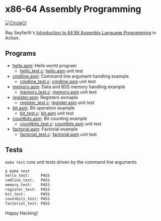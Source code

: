 # x86-64 Assembly Programming

[![CircleCI]](https://circleci.com/gh/keinohguchi/workflows/x86)

Ray Seyfarth's [Introduction to 64 Bit Assembly Language Programming]
in Action.

[CircleCI]: https://circleci.com/gh/keinohguchi/workflows/x86
[Introduction to 64 Bit Assembly Language Programming]: http://rayseyfarth.com/asm/

## Programs

- [hello.asm]: Hello world program
  - [hello_test.c]: [hello.asm] unit test
- [cmdline.asm]: Command line argument handling example
  - [cmdline_test.c]: [cmdline.asm] unit test
- [memory.asm]: Data and BSS memory handling example
  - [memory_test.c]: [memory.asm] unit test
- [register.asm]: Registers exmaple
  - [register_test.c]: [register.asm] unit test
- [bit.asm]: Bit operation example
  - [bit_test.c]: [bit.asm] unit test
- [countbits.asm]: Bit counting example
  - [countbits_test.c]: [countbits.asm] unit test
- [factorial.asm]: Factorial example
  - [factorial_test.c]: [factorial.asm] unit test

[hello.asm]: hello.asm
[hello_test.c]: hello_test.c
[cmdline.asm]: cmdline.asm
[cmdline_test.c]: cmdline_test.c
[memory.asm]: mem.asm
[memory_test.c]: mem_test.c
[register.asm]: register.asm
[register_test.c]: register_test.c
[bit.asm]: bit.asm
[bit_test.c]: bit_test.c
[countbits.asm]: countbits.asm
[countbits_test.c]: countbits_test.c
[factorial.asm]: factorial.asm
[factorial_test.c]: factorial_test.c

## Tests

`make test` runs unit tests driven by the command line arguments

```sh
$ make test
hello_test:     PASS
cmdline_test:   PASS
memory_test:    PASS
register_test:  PASS
bit_test:       PASS
countbits_test: PASS
factorial_test: PASS
```

Happy Hacking!
